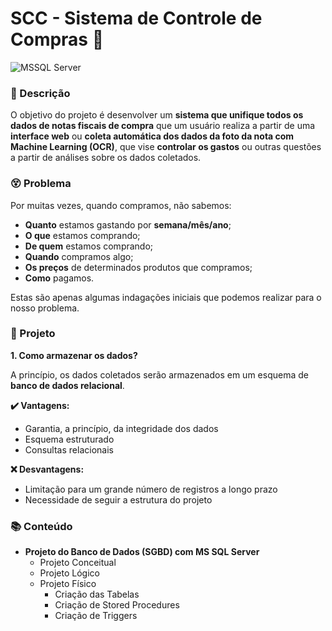 # SCC - Sistema de Controle de Compras 💸

![MSSQL Server](https://img.shields.io/badge/Microsoft%20SQL%20Server-CC2927?style=for-the-badge&logo=microsoft%20sql%20server&logoColor=white) 

### 📃 Descrição

O objetivo do projeto é desenvolver um **sistema que unifique todos os dados de notas fiscais de compra** que um usuário realiza a partir de uma **interface web** ou **coleta automática dos dados da foto da nota com Machine Learning (OCR)**, que vise **controlar os gastos** ou outras questões a partir de análises sobre os dados coletados.

### 😵 Problema

Por muitas vezes, quando compramos, não sabemos:

* **Quanto** estamos gastando por **semana/mês/ano**;
* **O que** estamos comprando;
* **De quem** estamos comprando;
* **Quando** compramos algo;
* **Os preços** de determinados produtos que compramos;
* **Como** pagamos.

Estas são apenas algumas indagações iniciais que podemos realizar para o nosso problema.

### 🔨 Projeto

**1. Como armazenar os dados?**

A princípio, os dados coletados serão armazenados em um esquema de **banco de dados relacional**.

**✔️ Vantagens:**

* Garantia, a princípio, da integridade dos dados
* Esquema estruturado
* Consultas relacionais

**❌ Desvantagens:**

* Limitação para um grande número de registros a longo prazo
* Necessidade de seguir a estrutura do projeto

### 📚 Conteúdo

- **Projeto do Banco de Dados (SGBD) com MS SQL Server**
  - Projeto Conceitual
  - Projeto Lógico
  - Projeto Físico
    - Criação das Tabelas
    - Criação de Stored Procedures
    - Criação de Triggers

